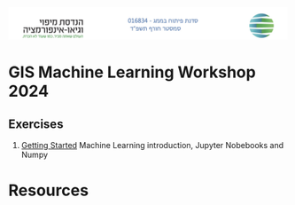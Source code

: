 <img src='images/course_logo_2024.jpg'/>

# GIS Machine Learning Workshop 2024

## Exercises

1. [Getting Started](Ex/Ex_1.ipynb) Machine Learning introduction, Jupyter Nobebooks and Numpy

# Resources
